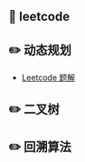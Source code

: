 ## :memo: leetcode
## :pencil2: 动态规划
- [Leetcode 题解](https://github.com/CyC2018/CS-Notes/blob/master/notes/Leetcode%20题解%20-%20目录.md)
## :pencil2: 二叉树
## :pencil2: 回溯算法
